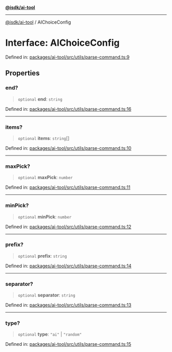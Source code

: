 [**@isdk/ai-tool**](../README.md)

***

[@isdk/ai-tool](../globals.md) / AIChoiceConfig

# Interface: AIChoiceConfig

Defined in: [packages/ai-tool/src/utils/parse-command.ts:9](https://github.com/isdk/ai-tool.js/blob/c084189f913fb955b91b492de68bd07ce78f8c82/src/utils/parse-command.ts#L9)

## Properties

### end?

> `optional` **end**: `string`

Defined in: [packages/ai-tool/src/utils/parse-command.ts:16](https://github.com/isdk/ai-tool.js/blob/c084189f913fb955b91b492de68bd07ce78f8c82/src/utils/parse-command.ts#L16)

***

### items?

> `optional` **items**: `string`[]

Defined in: [packages/ai-tool/src/utils/parse-command.ts:10](https://github.com/isdk/ai-tool.js/blob/c084189f913fb955b91b492de68bd07ce78f8c82/src/utils/parse-command.ts#L10)

***

### maxPick?

> `optional` **maxPick**: `number`

Defined in: [packages/ai-tool/src/utils/parse-command.ts:11](https://github.com/isdk/ai-tool.js/blob/c084189f913fb955b91b492de68bd07ce78f8c82/src/utils/parse-command.ts#L11)

***

### minPick?

> `optional` **minPick**: `number`

Defined in: [packages/ai-tool/src/utils/parse-command.ts:12](https://github.com/isdk/ai-tool.js/blob/c084189f913fb955b91b492de68bd07ce78f8c82/src/utils/parse-command.ts#L12)

***

### prefix?

> `optional` **prefix**: `string`

Defined in: [packages/ai-tool/src/utils/parse-command.ts:14](https://github.com/isdk/ai-tool.js/blob/c084189f913fb955b91b492de68bd07ce78f8c82/src/utils/parse-command.ts#L14)

***

### separator?

> `optional` **separator**: `string`

Defined in: [packages/ai-tool/src/utils/parse-command.ts:13](https://github.com/isdk/ai-tool.js/blob/c084189f913fb955b91b492de68bd07ce78f8c82/src/utils/parse-command.ts#L13)

***

### type?

> `optional` **type**: `"ai"` \| `"random"`

Defined in: [packages/ai-tool/src/utils/parse-command.ts:15](https://github.com/isdk/ai-tool.js/blob/c084189f913fb955b91b492de68bd07ce78f8c82/src/utils/parse-command.ts#L15)
